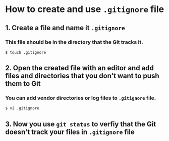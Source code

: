 # How to create and use `.gitignore` file
## 1. Create a file and name it `.gitignore`
### This file should be in the directory that the Git tracks it.
```bash
$ touch .gitignore
```
## 2. Open the created file with an editor and add files and directories that you don't want to push them to Git
### You can add vendor directories or log files to `.gitignore` file.
```bash
$ vi .gitignore
```
## 3. Now you use `git status` to verfiy that the Git doesn't track your files in `.gitignore` file

